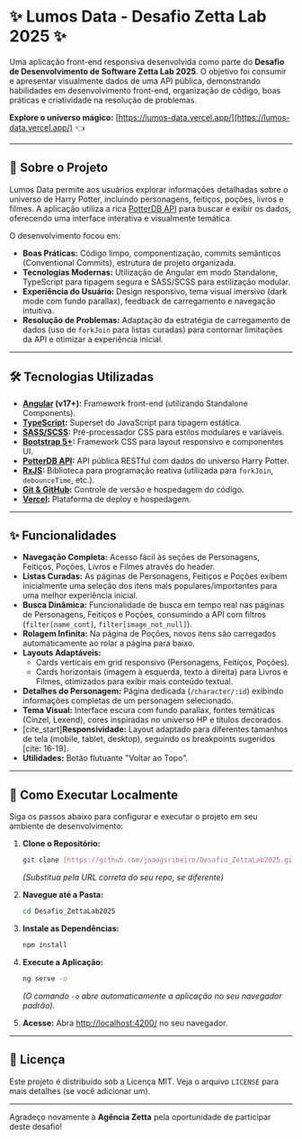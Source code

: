 # ✨ Lumos Data - Desafio Zetta Lab 2025 ✨

Uma aplicação front-end responsiva desenvolvida como parte do **Desafio de Desenvolvimento de Software Zetta Lab 2025**. O objetivo foi consumir e apresentar visualmente dados de uma API pública, demonstrando habilidades em desenvolvimento front-end, organização de código, boas práticas e criatividade na resolução de problemas.

**Explore o universo mágico:** [https://lumos-data.vercel.app/](https://lumos-data.vercel.app/) 👈

---

## 📜 Sobre o Projeto

Lumos Data permite aos usuários explorar informações detalhadas sobre o universo de Harry Potter, incluindo personagens, feitiços, poções, livros e filmes. A aplicação utiliza a rica [PotterDB API](https://potterdb.com/) para buscar e exibir os dados, oferecendo uma interface interativa e visualmente temática.

O desenvolvimento focou em:
* **Boas Práticas:** Código limpo, componentização, commits semânticos (Conventional Commits), estrutura de projeto organizada.
* **Tecnologias Modernas:** Utilização de Angular em modo Standalone, TypeScript para tipagem segura e SASS/SCSS para estilização modular.
* **Experiência do Usuário:** Design responsivo, tema visual imersivo (dark mode com fundo parallax), feedback de carregamento e navegação intuitiva.
* **Resolução de Problemas:** Adaptação da estratégia de carregamento de dados (uso de `forkJoin` para listas curadas) para contornar limitações da API e otimizar a experiência inicial.

---

## 🛠️ Tecnologias Utilizadas

* **[Angular](https://angular.io/) (v17+):** Framework front-end (utilizando Standalone Components).
* **[TypeScript](https://www.typescriptlang.org/):** Superset do JavaScript para tipagem estática.
* **[SASS/SCSS](https://sass-lang.com/):** Pré-processador CSS para estilos modulares e variáveis.
* **[Bootstrap 5+](https://getbootstrap.com/):** Framework CSS para layout responsivo e componentes UI.
* **[PotterDB API](https://potterdb.com/):** API pública RESTful com dados do universo Harry Potter.
* **[RxJS](https://rxjs.dev/):** Biblioteca para programação reativa (utilizada para `forkJoin`, `debounceTime`, etc.).
* **[Git & GitHub](https://github.com/):** Controle de versão e hospedagem do código.
* **[Vercel](https://vercel.com/):** Plataforma de deploy e hospedagem.

---

## ✨ Funcionalidades

* **Navegação Completa:** Acesso fácil às seções de Personagens, Feitiços, Poções, Livros e Filmes através do header.
* **Listas Curadas:** As páginas de Personagens, Feitiços e Poções exibem inicialmente uma seleção dos itens mais populares/importantes para uma melhor experiência inicial.
* **Busca Dinâmica:** Funcionalidade de busca em tempo real nas páginas de Personagens, Feitiços e Poções, consumindo a API com filtros (`filter[name_cont]`, `filter[image_not_null]`).
* **Rolagem Infinita:** Na página de Poções, novos itens são carregados automaticamente ao rolar a página para baixo.
* **Layouts Adaptáveis:**
    * Cards verticais em grid responsivo (Personagens, Feitiços, Poções).
    * Cards horizontais (imagem à esquerda, texto à direita) para Livros e Filmes, otimizados para exibir mais conteúdo textual.
* **Detalhes do Personagem:** Página dedicada (`/character/:id`) exibindo informações completas de um personagem selecionado.
* **Tema Visual:** Interface escura com fundo parallax, fontes temáticas (Cinzel, Lexend), cores inspiradas no universo HP e títulos decorados.
* [cite_start]**Responsividade:** Layout adaptado para diferentes tamanhos de tela (mobile, tablet, desktop), seguindo os breakpoints sugeridos [cite: 16-19].
* **Utilidades:** Botão flutuante "Voltar ao Topo".

---

## 🚀 Como Executar Localmente

Siga os passos abaixo para configurar e executar o projeto em seu ambiente de desenvolvimento:

1.  **Clone o Repositório:**
    ```bash
    git clone [https://github.com/joaogsribeiro/Desafio_ZettaLab2025.git](https://github.com/joaogsribeiro/Desafio_ZettaLab2025.git) 
    ```
    *(Substitua pela URL correta do seu repo, se diferente)*

2.  **Navegue até a Pasta:**
    ```bash
    cd Desafio_ZettaLab2025
    ```

3.  **Instale as Dependências:**
    ```bash
    npm install
    ```

4.  **Execute a Aplicação:**
    ```bash
    ng serve -o
    ```
    *(O comando `-o` abre automaticamente a aplicação no seu navegador padrão).*

5.  **Acesse:** Abra [http://localhost:4200/](http://localhost:4200/) no seu navegador.

---

## 📝 Licença

Este projeto é distribuído sob a Licença MIT. Veja o arquivo `LICENSE` para mais detalhes (se você adicionar um).

---

Agradeço novamente à **Agência Zetta** pela oportunidade de participar deste desafio!